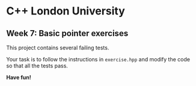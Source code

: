 
# C++ London University #

## Week 7: Basic pointer exercises ##

This project contains several failing tests.

Your task is to follow the instructions in `exercise.hpp` and modify the code so
that all the tests pass.

**Have fun!**